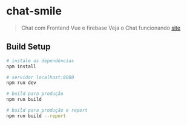 # chat-smile

> Chat com Frontend Vue e firebase
> Veja o Chat funcionando [site](https://chat-smile-61154.firebaseapp.com)

## Build Setup

``` bash
# instale as dependências
npm install

# servidor localhost:8080
npm run dev

# build para produção
npm run build

# build para produção e report
npm run build --report
